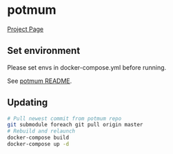 # potmum

[Project Page](https://github.com/rutan/potmum)

## Set environment

Please set envs in docker-compose.yml before running.

See [potmum README](https://github.com/rutan/potmum#environment-variables).

## Updating

```sh
# Pull newest commit from potmum repo
git submodule foreach git pull origin master
# Rebuild and relaunch
docker-compose build
docker-compose up -d
```
